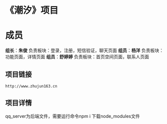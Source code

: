 # 《潮汐》项目


# 成员
**组长**：**朱俊**
负责板块：登录，注册，短信验证，聊天页面
**组员**：**杨洋**
负责板块：功能页面，详情页面
**组员**：**舒婷婷**
负责板块：首页空间页面，联系人页面

## 项目链接

    http://www.zhujun163.cn

## 项目详情
qq_server为后端文件，需要运行命令npm i 下载node_modules文件